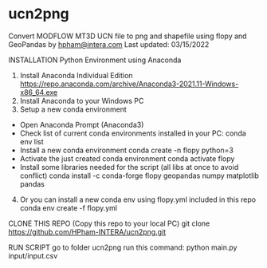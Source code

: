 # ucn2png
Convert MODFLOW MT3D UCN file to png and shapefile using flopy and GeoPandas by hpham@intera.com
Last updated: 03/15/2022

INSTALLATION Python Environment using Anaconda
1. Install Anaconda Individual Edition https://repo.anaconda.com/archive/Anaconda3-2021.11-Windows-x86_64.exe
2. Install Anaconda to your Windows PC
3. Setup a new conda environment
- Open Anaconda Prompt (Anaconda3)
- Check list of current conda environments installed in your PC:
   conda env list
- Install a new conda environment
   conda create -n flopy python=3
- Activate the just created conda environment
   conda activate flopy
- Install some libraries needed for the script (all libs at once to avoid conflict)
   conda install -c conda-forge flopy geopandas numpy matplotlib pandas
4. Or you can install a new conda env using flopy.yml included in this repo
   conda env create -f flopy.yml
   
CLONE THIS REPO (Copy this repo to your local PC)
   git clone https://github.com/HPham-INTERA/ucn2png.git   
   
RUN SCRIPT
   go to folder ucn2png
   run this command:
   python main.py input/input.csv

